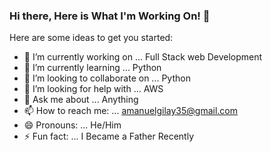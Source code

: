 ### Hi there, Here is What I'm Working On! 👋



Here are some ideas to get you started:

- 🔭 I’m currently working on ... Full Stack web Development
- 🌱 I’m currently learning ... Python
- 👯 I’m looking to collaborate on ... Python
- 🤔 I’m looking for help with ... AWS
- 💬 Ask me about ... Anything
- 📫 How to reach me: ... amanuelgilay35@gmail.com
- 😄 Pronouns: ... He/Him
- ⚡ Fun fact: ... I Became a Father Recently

